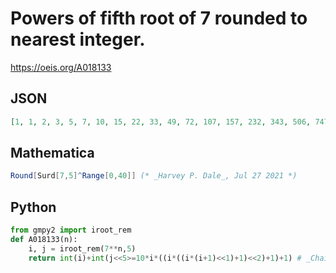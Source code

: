 # Powers of fifth root of 7 rounded to nearest integer\.
https://oeis.org/A018133
## JSON
```JSON
[1, 1, 2, 3, 5, 7, 10, 15, 22, 33, 49, 72, 107, 157, 232, 343, 506, 747, 1102, 1627, 2401, 3543, 5229, 7717, 11389, 16807, 24803, 36604, 54019, 79720, 117649, 173623, 256229, 378135, 558042, 823543]
```
## Mathematica
```Mathematica
Round[Surd[7,5]^Range[0,40]] (* _Harvey P. Dale_, Jul 27 2021 *)
```
## Python
```Python
from gmpy2 import iroot_rem
def A018133(n):
    i, j = iroot_rem(7**n,5)
    return int(i)+int(j<<5>=10*i*((i*((i*(i+1)<<1)+1)<<2)+1)+1) # _Chai Wah Wu_, Jun 20 2024
```
